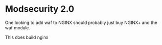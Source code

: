 # Modsecurity 2.0
One looking to add waf to NGINX should probably just buy NGINX+ and the waf module. 

This does build nginx 
